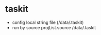 # taskit		

* config local string file (/data/.taskit)
* run by source projList.source /data/.taskit


